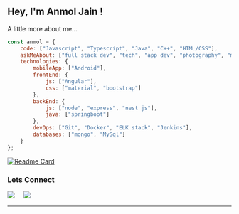 <h2> Hey, I'm Anmol Jain !</h2>

A little more about me...  

```javascript
const anmol = {
    code: ["Javascript", "Typescript", "Java", "C++", "HTML/CSS"],
    askMeAbout: ["full stack dev", "tech", "app dev", "photography", "musical instruments"],
    technologies: {
        mobileApp: ["Android"],
        frontEnd: {
            js: ["Angular"],
            css: ["material", "bootstrap"]
        },
        backEnd: {
            js: ["node", "express", "nest js"],
            java: ["springboot"]
        },
        devOps: ["Git", "Docker", "ELK stack", "Jenkins"],
        databases: ["mongo", "MySql"]
    }
};
```

<!-- ![Github stats](https://github-readme-stats.vercel.app/api?username=thyanmol&show_icons=true&locale=en)  ![github streak](https://github-readme-streak-stats.herokuapp.com/?user=thyanmol&)  -->

[![Readme Card](https://github-readme-stats.vercel.app/api/pin/?username=thyanmol&repo=react-pixelate)](https://github.com/tonynguyenit18/react-pixelate)


<h3>Lets Connect</h3>

<a href="https://www.linkedin.com/in/thyanmol/"><img src="https://img.shields.io/badge/linkedin-%230077B5.svg?&style=for-the-badge&logo=linkedin&logoColor=white" /></a>&nbsp;&nbsp;&nbsp;&nbsp;
<a href="mailto:anmoljain232606@gmail.com"><img src="https://img.shields.io/badge/gmail-%23D14836.svg?&style=for-the-badge&logo=gmail&logoColor=white" /></a>&nbsp;&nbsp;&nbsp;&nbsp;
<hr>

<!---
thyanmol/thyanmol is a ✨ special ✨ repository because its `README.md` (this file) appears on your GitHub profile.
You can click the Preview link to take a look at your changes.
--->
